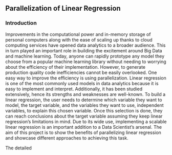 ## Parallelization of Linear Regression 

### Introduction

Improvements in the computational power and in-memory storage of personal computers along with the ease of scaling up thanks to cloud computing services have opened data analytics to a broader audience. This in turn played an important role in building the excitement around Big Data and machine learning. Today, anyone can rapidly prototype any model they choose from a popular machine learning library without needing to worrying about the efficiency of their implementation. However, to generate production quality code inefficiencies cannot be easily overlooked. One easy way to improve the efficiency is using parallelization.
Linear regression is one of the most commonly used models in data analytics because it is easy to implement and interpret. Additionally, it has been studied extensively, hence its strengths and weaknesses are well-known. To build a linear regression, the user needs to determine which variable they want to model, the target variable, and the variables they want to use, independent variables, to explain this chosen variable. Once this selection is done, they can reach conclusions about the target variable assuming they keep linear regression’s limitations in mind.
Due to its wide use, implementing a scalable linear regression is an important addition to a Data Scientist’s arsenal. The aim of this project is to show the benefits of parallelizing linear regression and showcase different approaches to achieving this task.

The detailed 
